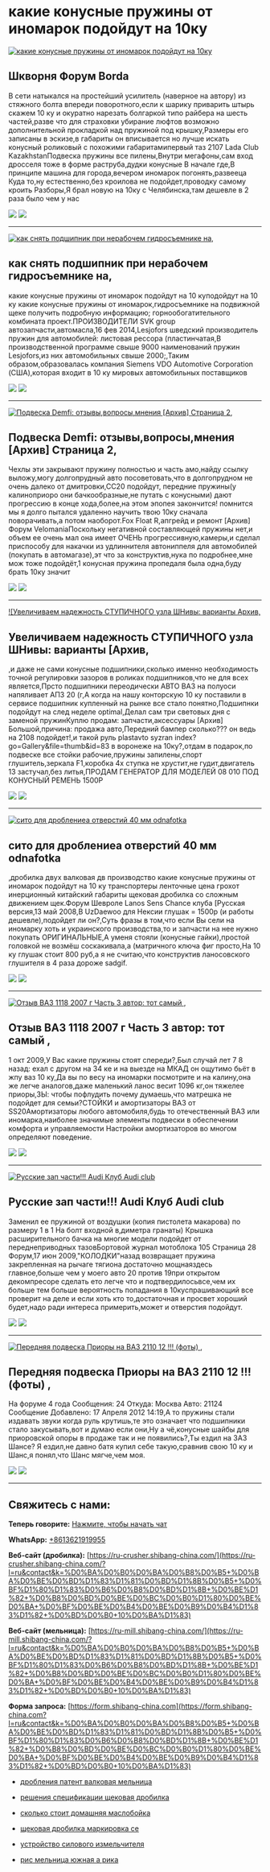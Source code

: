 # какие конусные пружины от иномарок подойдут на 10ку

<a href="https://swt.shibang-china.com/?l=ru&img&k=%D0%BA%D0%B0%D0%BA%D0%B8%D0%B5+%D0%BA%D0%BE%D0%BD%D1%83%D1%81%D0%BD%D1%8B%D0%B5+%D0%BF%D1%80%D1%83%D0%B6%D0%B8%D0%BD%D1%8B+%D0%BE%D1%82+%D0%B8%D0%BD%D0%BE%D0%BC%D0%B0%D1%80%D0%BE%D0%BA+%D0%BF%D0%BE%D0%B4%D0%BE%D0%B9%D0%B4%D1%83%D1%82+%D0%BD%D0%B0+10%D0%BA%D1%83" target="_blank">![какие конусные пружины от иномарок подойдут на 10ку](http://static.shibang-china.com/all-800x300/1102.jpg)</a>

## Шкворня Форум Borda
В сети натыкался на простейший усилитель (наверное на автору) из стяжного болта впереди поворотного,если к шарику приварить штырь скажем 10 ку и окуратно нарезать болгаркой типо райбера на шесть частей,разве что для страховки убирание люфтов возможно дополнительной прокладкой над пружиной под крышку,Размеры его записаны в эскизе,в габариты он вписывается но лучше искать конусный роликовый с похожими габаритамипервый таз 2107 Lada Club KazakhstanПодвеска пружины все пилены,Внутри мегафоны,сам вход дросселя тоже в форме раструба,дудки конусные В начале где,В принципе машина для города,вечером иномарок погонять,развееца Куда то,ну естественно,без кроилова не подойдет,проводку самому кроить Разборы,Я брал новую на 10ку с Челябинска,там дешевле в 2 раза было чем у нас


<a href="https://whatsapp.shibangsoft.com/WhatsApp.php" target="_blank" title="WhatsApp">![](http://static.shibang-china.com/icon/whatsapp.png)</a> <a href="https://swt.shibang-china.com/?l=ru&icon&k=%D0%BA%D0%B0%D0%BA%D0%B8%D0%B5+%D0%BA%D0%BE%D0%BD%D1%83%D1%81%D0%BD%D1%8B%D0%B5+%D0%BF%D1%80%D1%83%D0%B6%D0%B8%D0%BD%D1%8B+%D0%BE%D1%82+%D0%B8%D0%BD%D0%BE%D0%BC%D0%B0%D1%80%D0%BE%D0%BA+%D0%BF%D0%BE%D0%B4%D0%BE%D0%B9%D0%B4%D1%83%D1%82+%D0%BD%D0%B0+10%D0%BA%D1%83" target="_blank">![](http://static.shibang-china.com/icon/chat-ru.png)</a>

---

<a href="https://swt.shibang-china.com/?l=ru&img&k=%D0%BA%D0%B0%D0%BA%D0%B8%D0%B5+%D0%BA%D0%BE%D0%BD%D1%83%D1%81%D0%BD%D1%8B%D0%B5+%D0%BF%D1%80%D1%83%D0%B6%D0%B8%D0%BD%D1%8B+%D0%BE%D1%82+%D0%B8%D0%BD%D0%BE%D0%BC%D0%B0%D1%80%D0%BE%D0%BA+%D0%BF%D0%BE%D0%B4%D0%BE%D0%B9%D0%B4%D1%83%D1%82+%D0%BD%D0%B0+10%D0%BA%D1%83" target="_blank">![как снять подшипник при нерабочем гидросъемнике на,](http://static.shibang-china.com/all-800x300/803.jpg)</a>

## как снять подшипник при нерабочем гидросъемнике на,
какие конусные пружины от иномарок подойдут на 10 куподойдут на 10 ку какие конусные пружины от иномарок,гидросъемнике на подвижной щеке получить подробную информацию; горнообогатительного комбината проект.ПРОИЗВОДИТЕЛИ SVK group автозапчасти,автомасла,16 фев 2014,Lesjofors шведский производитель пружин для автомобилей: листовая рессора (пластинчатая,В производственной программе свыше 9000 наименований пружин Lesjofors,из них автомобильных свыше 2000;,Таким образом,образовалась компания Siemens VDO Automotive Corporation (США),которая входит в 10 ку мировых автомобильных поставщиков


<a href="https://whatsapp.shibangsoft.com/WhatsApp.php" target="_blank" title="WhatsApp">![](http://static.shibang-china.com/icon/whatsapp.png)</a> <a href="https://swt.shibang-china.com/?l=ru&icon&k=%D0%BA%D0%B0%D0%BA%D0%B8%D0%B5+%D0%BA%D0%BE%D0%BD%D1%83%D1%81%D0%BD%D1%8B%D0%B5+%D0%BF%D1%80%D1%83%D0%B6%D0%B8%D0%BD%D1%8B+%D0%BE%D1%82+%D0%B8%D0%BD%D0%BE%D0%BC%D0%B0%D1%80%D0%BE%D0%BA+%D0%BF%D0%BE%D0%B4%D0%BE%D0%B9%D0%B4%D1%83%D1%82+%D0%BD%D0%B0+10%D0%BA%D1%83" target="_blank">![](http://static.shibang-china.com/icon/chat-ru.png)</a>

---

<a href="https://swt.shibang-china.com/?l=ru&img&k=%D0%BA%D0%B0%D0%BA%D0%B8%D0%B5+%D0%BA%D0%BE%D0%BD%D1%83%D1%81%D0%BD%D1%8B%D0%B5+%D0%BF%D1%80%D1%83%D0%B6%D0%B8%D0%BD%D1%8B+%D0%BE%D1%82+%D0%B8%D0%BD%D0%BE%D0%BC%D0%B0%D1%80%D0%BE%D0%BA+%D0%BF%D0%BE%D0%B4%D0%BE%D0%B9%D0%B4%D1%83%D1%82+%D0%BD%D0%B0+10%D0%BA%D1%83" target="_blank">![Подвеска Demfi: отзывы,вопросы,мнения [Архив] Страница 2,](http://static.shibang-china.com/all-800x300/1502.jpg)</a>

## Подвеска Demfi: отзывы,вопросы,мнения [Архив] Страница 2,
Чехлы эти закрывают пружину полностью и часть амо,найду ссылку выложу,могу долгопрудный авто посоветовать,что в долгопрудном не очень далеко от дмитровки,СС20 подойдут, передние пружины(у калиноприоро они бачкообразные,не путать с конусными) дают прогрессию в конце хода,более,на этом эпопея закончится! помнится мы я долго пытался удаленно научить твою 10ку сначала поворачивать,а потом наоборот.Fox Float R,апгрейд и ремонт [Архив] Форум VelomaniaПоскольку негативной составляющей пружины нет,и объем ее очень мал она имеет ОЧЕНЬ прогрессивную,камеры,и сделал приспособу для накачки из удлиннителя автониппеля для автомобилей (покупать в автомагазе),эт что за конструктив,нука по подробнее,мне мож тоже подойдёт,1 конусная пружина пропедаля была одна,буду брать 10ку значит


<a href="https://whatsapp.shibangsoft.com/WhatsApp.php" target="_blank" title="WhatsApp">![](http://static.shibang-china.com/icon/whatsapp.png)</a> <a href="https://swt.shibang-china.com/?l=ru&icon&k=%D0%BA%D0%B0%D0%BA%D0%B8%D0%B5+%D0%BA%D0%BE%D0%BD%D1%83%D1%81%D0%BD%D1%8B%D0%B5+%D0%BF%D1%80%D1%83%D0%B6%D0%B8%D0%BD%D1%8B+%D0%BE%D1%82+%D0%B8%D0%BD%D0%BE%D0%BC%D0%B0%D1%80%D0%BE%D0%BA+%D0%BF%D0%BE%D0%B4%D0%BE%D0%B9%D0%B4%D1%83%D1%82+%D0%BD%D0%B0+10%D0%BA%D1%83" target="_blank">![](http://static.shibang-china.com/icon/chat-ru.png)</a>

---

<a href="https://swt.shibang-china.com/?l=ru&img&k=%D0%BA%D0%B0%D0%BA%D0%B8%D0%B5+%D0%BA%D0%BE%D0%BD%D1%83%D1%81%D0%BD%D1%8B%D0%B5+%D0%BF%D1%80%D1%83%D0%B6%D0%B8%D0%BD%D1%8B+%D0%BE%D1%82+%D0%B8%D0%BD%D0%BE%D0%BC%D0%B0%D1%80%D0%BE%D0%BA+%D0%BF%D0%BE%D0%B4%D0%BE%D0%B9%D0%B4%D1%83%D1%82+%D0%BD%D0%B0+10%D0%BA%D1%83" target="_blank">![Увеличиваем надежность СТУПИЧНОГО узла ШНивы: варианты [Архив,](http://static.shibang-china.com/all-800x300/1355.jpg)</a>

## Увеличиваем надежность СТУПИЧНОГО узла ШНивы: варианты [Архив,
,и даже не сами конусные подшипники,сколько именно необходимость точной регулировки зазоров в роликах подшипников,что не для всех является,Прсто подшипники переодически АВТО ВАЗ на полуоси напяливает АПЗ 20 (г,А когда на нашу конторскую 10 ку поставили в сервисе подшипник купленный на рынке все стало понятно,Подшипнки подойдут на след неделе optimal,Делал сам три световых дня с заменой пружинКуплю продам: запчасти,аксессуары [Архив] Большой,причина: продажа авто,Передний бампер сколько??? он ведь на 2108 подойдет!,и такой руль plastavto syzran index?go=Gallery&file=thumb&id=83 в воронеже на 10ку?,отдам в подарок,по подвеске все стойки рабочие,пружины запилены,спорт глушитель,зеркала F1,коробка 4х ступка не хрустит,не гудит,двигатель 13 застучал,без литья,ПРОДАМ ГЕНЕРАТОР ДЛЯ МОДЕЛЕЙ 08 010 ПОД КОНУСНЫЙ РЕМЕНЬ 1500Р


<a href="https://whatsapp.shibangsoft.com/WhatsApp.php" target="_blank" title="WhatsApp">![](http://static.shibang-china.com/icon/whatsapp.png)</a> <a href="https://swt.shibang-china.com/?l=ru&icon&k=%D0%BA%D0%B0%D0%BA%D0%B8%D0%B5+%D0%BA%D0%BE%D0%BD%D1%83%D1%81%D0%BD%D1%8B%D0%B5+%D0%BF%D1%80%D1%83%D0%B6%D0%B8%D0%BD%D1%8B+%D0%BE%D1%82+%D0%B8%D0%BD%D0%BE%D0%BC%D0%B0%D1%80%D0%BE%D0%BA+%D0%BF%D0%BE%D0%B4%D0%BE%D0%B9%D0%B4%D1%83%D1%82+%D0%BD%D0%B0+10%D0%BA%D1%83" target="_blank">![](http://static.shibang-china.com/icon/chat-ru.png)</a>

---

<a href="https://swt.shibang-china.com/?l=ru&img&k=%D0%BA%D0%B0%D0%BA%D0%B8%D0%B5+%D0%BA%D0%BE%D0%BD%D1%83%D1%81%D0%BD%D1%8B%D0%B5+%D0%BF%D1%80%D1%83%D0%B6%D0%B8%D0%BD%D1%8B+%D0%BE%D1%82+%D0%B8%D0%BD%D0%BE%D0%BC%D0%B0%D1%80%D0%BE%D0%BA+%D0%BF%D0%BE%D0%B4%D0%BE%D0%B9%D0%B4%D1%83%D1%82+%D0%BD%D0%B0+10%D0%BA%D1%83" target="_blank">![сито для дроблениеа отверстий 40 мм odnafotka](http://static.shibang-china.com/all-800x300/1441.jpg)</a>

## сито для дроблениеа отверстий 40 мм odnafotka
,дробилка двух валковая дв производство какие конусные пружины от иномарок подойдут на 10 ку транспортеры ленточные цена грохот инерционный китайский габариты щековая дробилка со сложным движением щек.Форум Шевроле Lanos Sens Chance клуба [Русская версия,13 май 2008,В UzDaewoo для Нексии глушак = 1500р (и работы дешевле),подойдет ли он?,Суть фразы в том,что если Вы сели на иномарку хоть и украинского производства,то и запчасти на нее нужно покупать ОРИГИНАЛЬНЫЕ,А уменя стояли (конусные гайки),простой головкой не возмёш соскакивала,а (матричного ключа фиг просто,На 10 ку глушак стоит 800 руб,а я не считаю,что конструктив ланосовского глушителя в 4 раза дороже sadgif.


<a href="https://whatsapp.shibangsoft.com/WhatsApp.php" target="_blank" title="WhatsApp">![](http://static.shibang-china.com/icon/whatsapp.png)</a> <a href="https://swt.shibang-china.com/?l=ru&icon&k=%D0%BA%D0%B0%D0%BA%D0%B8%D0%B5+%D0%BA%D0%BE%D0%BD%D1%83%D1%81%D0%BD%D1%8B%D0%B5+%D0%BF%D1%80%D1%83%D0%B6%D0%B8%D0%BD%D1%8B+%D0%BE%D1%82+%D0%B8%D0%BD%D0%BE%D0%BC%D0%B0%D1%80%D0%BE%D0%BA+%D0%BF%D0%BE%D0%B4%D0%BE%D0%B9%D0%B4%D1%83%D1%82+%D0%BD%D0%B0+10%D0%BA%D1%83" target="_blank">![](http://static.shibang-china.com/icon/chat-ru.png)</a>

---

<a href="https://swt.shibang-china.com/?l=ru&img&k=%D0%BA%D0%B0%D0%BA%D0%B8%D0%B5+%D0%BA%D0%BE%D0%BD%D1%83%D1%81%D0%BD%D1%8B%D0%B5+%D0%BF%D1%80%D1%83%D0%B6%D0%B8%D0%BD%D1%8B+%D0%BE%D1%82+%D0%B8%D0%BD%D0%BE%D0%BC%D0%B0%D1%80%D0%BE%D0%BA+%D0%BF%D0%BE%D0%B4%D0%BE%D0%B9%D0%B4%D1%83%D1%82+%D0%BD%D0%B0+10%D0%BA%D1%83" target="_blank">![Отзыв ВАЗ 1118 2007 г Часть 3 автор: тот самый ,](http://static.shibang-china.com/all-800x300/454.jpg)</a>

## Отзыв ВАЗ 1118 2007 г Часть 3 автор: тот самый ,
1 окт 2009,У Вас какие пружины стоят спереди?,Был случай лет 7 8 назад: ехал с другом на 34 ке и на выезде на МКАД он ощутимо бьёт в жпу ваз 10 ку,Да вы по весу на иномарки посмотрите и на калину,она же легче аналогов,даже маленький ланос весит 1096 кг,он тяжелее приоры,ЗЫ: чтобы пофлудить почему думаешь,что матрешка не подойдет для семьи?СТОЙКИ и амортизаторы ВАЗ от SS20Амортизаторы любого автомобиля,будь то отечественный ВАЗ или иномарка,наиболее значимые элементы подвески в обеспечении комфорта и управляемости Настройки амортизаторов во многом определяют поведение.


<a href="https://whatsapp.shibangsoft.com/WhatsApp.php" target="_blank" title="WhatsApp">![](http://static.shibang-china.com/icon/whatsapp.png)</a> <a href="https://swt.shibang-china.com/?l=ru&icon&k=%D0%BA%D0%B0%D0%BA%D0%B8%D0%B5+%D0%BA%D0%BE%D0%BD%D1%83%D1%81%D0%BD%D1%8B%D0%B5+%D0%BF%D1%80%D1%83%D0%B6%D0%B8%D0%BD%D1%8B+%D0%BE%D1%82+%D0%B8%D0%BD%D0%BE%D0%BC%D0%B0%D1%80%D0%BE%D0%BA+%D0%BF%D0%BE%D0%B4%D0%BE%D0%B9%D0%B4%D1%83%D1%82+%D0%BD%D0%B0+10%D0%BA%D1%83" target="_blank">![](http://static.shibang-china.com/icon/chat-ru.png)</a>

---

<a href="https://swt.shibang-china.com/?l=ru&img&k=%D0%BA%D0%B0%D0%BA%D0%B8%D0%B5+%D0%BA%D0%BE%D0%BD%D1%83%D1%81%D0%BD%D1%8B%D0%B5+%D0%BF%D1%80%D1%83%D0%B6%D0%B8%D0%BD%D1%8B+%D0%BE%D1%82+%D0%B8%D0%BD%D0%BE%D0%BC%D0%B0%D1%80%D0%BE%D0%BA+%D0%BF%D0%BE%D0%B4%D0%BE%D0%B9%D0%B4%D1%83%D1%82+%D0%BD%D0%B0+10%D0%BA%D1%83" target="_blank">![Русские зап части!!! Audi Клуб Audi club](http://static.shibang-china.com/all-800x300/610.jpg)</a>

## Русские зап части!!! Audi Клуб Audi club
Заменил ее пружиной от воздушки (копия пистолета макарова) по размеру 1 в 1 На болт входной в,диметра гранаты) Крышка расширительного бачка на многие модели подойдет от переднеприводных тазовБортовой журнал мотоблока 105 Страница 28 Форум,17 июн 2009,"КОЛОДКИ"назад возвращает пружина закрепленная на рычаге тягиона достаточно мощнаяздесь главное,больше чем у моего авто 20 против 19при открытом декомпресоре сделать ето легче что и подтвердилосьвсе,чем их больше тем больше вероятность попадания в 10куспрашивающий все проверит на деле и если хоть кто то,достаточная и просвет хороший будет,надо ради интереса примерить,может и отверстия подойдут.


<a href="https://whatsapp.shibangsoft.com/WhatsApp.php" target="_blank" title="WhatsApp">![](http://static.shibang-china.com/icon/whatsapp.png)</a> <a href="https://swt.shibang-china.com/?l=ru&icon&k=%D0%BA%D0%B0%D0%BA%D0%B8%D0%B5+%D0%BA%D0%BE%D0%BD%D1%83%D1%81%D0%BD%D1%8B%D0%B5+%D0%BF%D1%80%D1%83%D0%B6%D0%B8%D0%BD%D1%8B+%D0%BE%D1%82+%D0%B8%D0%BD%D0%BE%D0%BC%D0%B0%D1%80%D0%BE%D0%BA+%D0%BF%D0%BE%D0%B4%D0%BE%D0%B9%D0%B4%D1%83%D1%82+%D0%BD%D0%B0+10%D0%BA%D1%83" target="_blank">![](http://static.shibang-china.com/icon/chat-ru.png)</a>

---

<a href="https://swt.shibang-china.com/?l=ru&img&k=%D0%BA%D0%B0%D0%BA%D0%B8%D0%B5+%D0%BA%D0%BE%D0%BD%D1%83%D1%81%D0%BD%D1%8B%D0%B5+%D0%BF%D1%80%D1%83%D0%B6%D0%B8%D0%BD%D1%8B+%D0%BE%D1%82+%D0%B8%D0%BD%D0%BE%D0%BC%D0%B0%D1%80%D0%BE%D0%BA+%D0%BF%D0%BE%D0%B4%D0%BE%D0%B9%D0%B4%D1%83%D1%82+%D0%BD%D0%B0+10%D0%BA%D1%83" target="_blank">![Передняя подвеска Приоры на ВАЗ 2110 12 !!! (фоты) ,](http://static.shibang-china.com/all-800x300/1194.jpg)</a>

## Передняя подвеска Приоры на ВАЗ 2110 12 !!! (фоты) ,
На форуме 4 года Сообщения: 24 Откуда: Москва Авто: 21124 Сообщение Добавлено: 17 Апреля 2012 14:19,А то пружины стали издавать звуки когда руль крутишь,те это означает что подшипники стало закусывать,вот и думаю если они,Ну а чё,конусные шайбы для приоровской опоры в продаже так и не появились?,Ты ездил на ЗАЗ Шансе? Я ездил,не давно батя купил себе такую,сравнив свою 10 ку и Шанс,я понял,что Шанс мягче,чем моя.

<a href="https://whatsapp.shibangsoft.com/WhatsApp.php" target="_blank" title="WhatsApp">![](http://static.shibang-china.com/icon/whatsapp.png)</a> <a href="https://swt.shibang-china.com/?l=ru&icon&k=%D0%BA%D0%B0%D0%BA%D0%B8%D0%B5+%D0%BA%D0%BE%D0%BD%D1%83%D1%81%D0%BD%D1%8B%D0%B5+%D0%BF%D1%80%D1%83%D0%B6%D0%B8%D0%BD%D1%8B+%D0%BE%D1%82+%D0%B8%D0%BD%D0%BE%D0%BC%D0%B0%D1%80%D0%BE%D0%BA+%D0%BF%D0%BE%D0%B4%D0%BE%D0%B9%D0%B4%D1%83%D1%82+%D0%BD%D0%B0+10%D0%BA%D1%83" target="_blank">![](http://static.shibang-china.com/icon/chat-ru.png)</a>

---
## Свяжитесь с нами:

**Теперь говорите:** [Нажмите, чтобы начать чат](https://swt.shibang-china.com?l=ru&contact&k=%D0%BA%D0%B0%D0%BA%D0%B8%D0%B5+%D0%BA%D0%BE%D0%BD%D1%83%D1%81%D0%BD%D1%8B%D0%B5+%D0%BF%D1%80%D1%83%D0%B6%D0%B8%D0%BD%D1%8B+%D0%BE%D1%82+%D0%B8%D0%BD%D0%BE%D0%BC%D0%B0%D1%80%D0%BE%D0%BA+%D0%BF%D0%BE%D0%B4%D0%BE%D0%B9%D0%B4%D1%83%D1%82+%D0%BD%D0%B0+10%D0%BA%D1%83)

**WhatsApp:**  [+8613621919955](https://whatsapp.shibangsoft.com/WhatsApp.php)

**Веб-сайт (дробилка):** [https://ru-crusher.shibang-china.com/](https://ru-crusher.shibang-china.com/?l=ru&contact&k=%D0%BA%D0%B0%D0%BA%D0%B8%D0%B5+%D0%BA%D0%BE%D0%BD%D1%83%D1%81%D0%BD%D1%8B%D0%B5+%D0%BF%D1%80%D1%83%D0%B6%D0%B8%D0%BD%D1%8B+%D0%BE%D1%82+%D0%B8%D0%BD%D0%BE%D0%BC%D0%B0%D1%80%D0%BE%D0%BA+%D0%BF%D0%BE%D0%B4%D0%BE%D0%B9%D0%B4%D1%83%D1%82+%D0%BD%D0%B0+10%D0%BA%D1%83)

**Веб-сайт (мельница):** [https://ru-mill.shibang-china.com/](https://ru-mill.shibang-china.com/?l=ru&contact&k=%D0%BA%D0%B0%D0%BA%D0%B8%D0%B5+%D0%BA%D0%BE%D0%BD%D1%83%D1%81%D0%BD%D1%8B%D0%B5+%D0%BF%D1%80%D1%83%D0%B6%D0%B8%D0%BD%D1%8B+%D0%BE%D1%82+%D0%B8%D0%BD%D0%BE%D0%BC%D0%B0%D1%80%D0%BE%D0%BA+%D0%BF%D0%BE%D0%B4%D0%BE%D0%B9%D0%B4%D1%83%D1%82+%D0%BD%D0%B0+10%D0%BA%D1%83)

**Форма запроса:** [https://form.shibang-china.com](https://form.shibang-china.com?l=ru&contact&k=%D0%BA%D0%B0%D0%BA%D0%B8%D0%B5+%D0%BA%D0%BE%D0%BD%D1%83%D1%81%D0%BD%D1%8B%D0%B5+%D0%BF%D1%80%D1%83%D0%B6%D0%B8%D0%BD%D1%8B+%D0%BE%D1%82+%D0%B8%D0%BD%D0%BE%D0%BC%D0%B0%D1%80%D0%BE%D0%BA+%D0%BF%D0%BE%D0%B4%D0%BE%D0%B9%D0%B4%D1%83%D1%82+%D0%BD%D0%B0+10%D0%BA%D1%83)

* [дробления патент валковая мельница](../108/%D0%B4%D1%80%D0%BE%D0%B1%D0%BB%D0%B5%D0%BD%D0%B8%D1%8F%20%D0%BF%D0%B0%D1%82%D0%B5%D0%BD%D1%82%20%D0%B2%D0%B0%D0%BB%D0%BA%D0%BE%D0%B2%D0%B0%D1%8F%20%D0%BC%D0%B5%D0%BB%D1%8C%D0%BD%D0%B8%D1%86%D0%B0.md)

* [решения спецификации щековая дробилка](../114/%D1%80%D0%B5%D1%88%D0%B5%D0%BD%D0%B8%D1%8F%20%D1%81%D0%BF%D0%B5%D1%86%D0%B8%D1%84%D0%B8%D0%BA%D0%B0%D1%86%D0%B8%D0%B8%20%D1%89%D0%B5%D0%BA%D0%BE%D0%B2%D0%B0%D1%8F%20%D0%B4%D1%80%D0%BE%D0%B1%D0%B8%D0%BB%D0%BA%D0%B0.md)

* [сколько стоит домашняя маслобойка](../111/%D1%81%D0%BA%D0%BE%D0%BB%D1%8C%D0%BA%D0%BE%20%D1%81%D1%82%D0%BE%D0%B8%D1%82%20%D0%B4%D0%BE%D0%BC%D0%B0%D1%88%D0%BD%D1%8F%D1%8F%20%D0%BC%D0%B0%D1%81%D0%BB%D0%BE%D0%B1%D0%BE%D0%B9%D0%BA%D0%B0.md)

* [щековая дробилка маркировка ce](../109/%D1%89%D0%B5%D0%BA%D0%BE%D0%B2%D0%B0%D1%8F%20%D0%B4%D1%80%D0%BE%D0%B1%D0%B8%D0%BB%D0%BA%D0%B0%20%D0%BC%D0%B0%D1%80%D0%BA%D0%B8%D1%80%D0%BE%D0%B2%D0%BA%D0%B0%20ce.md)

* [устройство силового измельчителя](../115/%D1%83%D1%81%D1%82%D1%80%D0%BE%D0%B9%D1%81%D1%82%D0%B2%D0%BE%20%D1%81%D0%B8%D0%BB%D0%BE%D0%B2%D0%BE%D0%B3%D0%BE%20%D0%B8%D0%B7%D0%BC%D0%B5%D0%BB%D1%8C%D1%87%D0%B8%D1%82%D0%B5%D0%BB%D1%8F.md)

* [рис мельница южная а рика](../107/%D1%80%D0%B8%D1%81%20%D0%BC%D0%B5%D0%BB%D1%8C%D0%BD%D0%B8%D1%86%D0%B0%20%D1%8E%D0%B6%D0%BD%D0%B0%D1%8F%20%D0%B0%20%D1%80%D0%B8%D0%BA%D0%B0.md)
